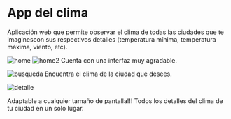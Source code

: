 # App del clima

Aplicación web que permite observar el clima de todas las ciudades que te imaginescon sus respectivos detalles (temperatura mínima, temperatura máxima, viento, etc).

![home](https://user-images.githubusercontent.com/72458804/113484931-5c96a280-9481-11eb-8d49-b14424625eb6.png)
![home2](https://user-images.githubusercontent.com/72458804/113484959-80f27f00-9481-11eb-9b75-ff71177e640b.png)
Cuenta con una interfaz muy agradable.

![busqueda](https://user-images.githubusercontent.com/72458804/113484987-ab443c80-9481-11eb-8b52-c3c06d153661.png)
Encuentra el clima de la ciudad que desees.

![detalle](https://user-images.githubusercontent.com/72458804/113485082-3de4db80-9482-11eb-9755-fcfbf0c76c3d.png)

Adaptable a cualquier tamaño de pantalla!!!
Todos los detalles del clima de tu ciudad en un solo lugar.
